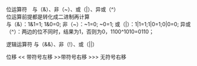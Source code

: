 位运算符　与（&）、非（~）、或（|）、异或（^）  
位运算前提都是转化成二进制再计算    
与（&）：1&1=1; 1&0=0;
非（~）：~1=0; ~0=1;
或（|）：1|1=1;1|0=1;0|0=0;
异或（^）：两边的位不同时，结果为1，否则为0，1100^1010=0110；

逻辑运算符  与（&&）、非（!）、或（||）

位移  << 带符号左移 >>带符号右移 >>> 无符号右移